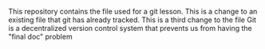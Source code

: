 This repository contains the file used for a git lesson.
This is a change to an existing file that git has already tracked.
This is a third change to the file
Git is a decentralized version control system that prevents us from having the "final doc" problem

